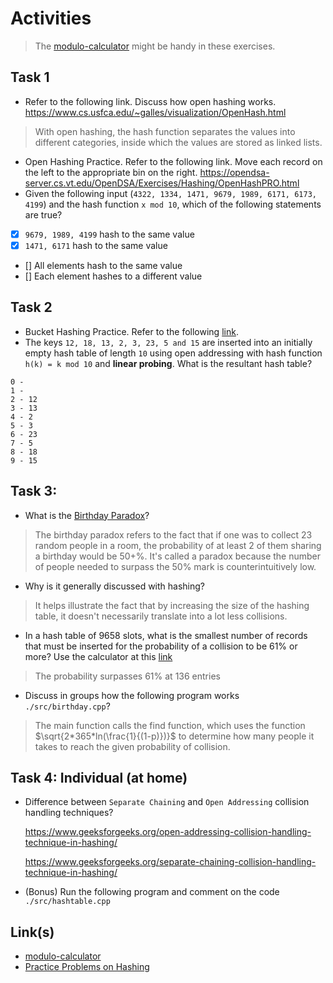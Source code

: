 # Activities

> The [modulo-calculator](#links) might be handy in these exercises.

## Task 1

- Refer to the following link. Discuss how open hashing works.
  https://www.cs.usfca.edu/~galles/visualization/OpenHash.html
> With open hashing, the hash function separates the values into different categories, inside which the values are stored as linked lists.
- Open Hashing Practice. Refer to the following link. Move each record on the left to the appropriate bin on the right.
  https://opendsa-server.cs.vt.edu/OpenDSA/Exercises/Hashing/OpenHashPRO.html
- Given the following input (`4322, 1334, 1471, 9679, 1989, 6171, 6173, 4199`) and the hash function `x mod 10`, which of the following statements are true?
- [x] `9679, 1989, 4199` hash to the same value
- [x] `1471, 6171` hash to the same value
- [] All elements hash to the same value
- [] Each element hashes to a different value

## Task 2

- Bucket Hashing Practice. Refer to the following [link](https://opendsa-server.cs.vt.edu/OpenDSA/Exercises/Hashing/HashBucketPRO.html).
- The keys `12, 18, 13, 2, 3, 23, 5 and 15` are inserted into an initially empty hash table of length `10` using open addressing with hash function `h(k) = k mod 10` and **linear probing**. What is the resultant hash table?
```
0 - 
1 - 
2 - 12
3 - 13
4 - 2
5 - 3
6 - 23
7 - 5
8 - 18
9 - 15
```
## Task 3:

- What is the [Birthday Paradox](http://en.wikipedia.org/wiki/Birthday_problem)?
> The birthday paradox refers to the fact that if one was to collect 23 random people in a room, the probability of at least 2 of them sharing a birthday would be 50+%. It's called a paradox because the number of people needed to surpass the 50% mark is counterintuitively low.
- Why is it generally discussed with hashing?
> It helps illustrate the fact that by increasing the size of the hashing table, it doesn't necessarily translate into a lot less collisions.
- In a hash table of 9658 slots, what is the smallest number of records that must be inserted for the probability of a collision to be 61% or more? Use the calculator at this [link](https://opendsa-server.cs.vt.edu/ODSA/AV/Hashing/Birthday.html)
> The probability surpasses 61% at 136 entries
- Discuss in groups how the following program works `./src/birthday.cpp`?
> The main function calls the find function, which uses the function $\sqrt{2*365*ln(\frac{1}{(1-p)})}$ to determine how many people it takes to reach the given probability of collision.
## Task 4: Individual (at home)

- Difference between `Separate Chaining` and `Open Addressing` collision handling techniques?

  https://www.geeksforgeeks.org/open-addressing-collision-handling-technique-in-hashing/

  https://www.geeksforgeeks.org/separate-chaining-collision-handling-technique-in-hashing/

- (Bonus) Run the following program and comment on the code `./src/hashtable.cpp`

## Link(s)

- [modulo-calculator](https://www.calculators.org/math/modulo.php)
- [Practice Problems on Hashing](https://www.geeksforgeeks.org/practice-problems-on-hashing/)
